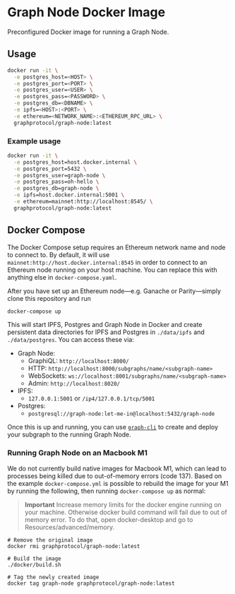 # Graph Node Docker Image

Preconfigured Docker image for running a Graph Node.

## Usage

```sh
docker run -it \
  -e postgres_host=<HOST> \
  -e postgres_port=<PORT> \
  -e postgres_user=<USER> \
  -e postgres_pass=<PASSWORD> \
  -e postgres_db=<DBNAME> \
  -e ipfs=<HOST>:<PORT> \
  -e ethereum=<NETWORK_NAME>:<ETHEREUM_RPC_URL> \
  graphprotocol/graph-node:latest
```

### Example usage

```sh
docker run -it \
  -e postgres_host=host.docker.internal \
  -e postgres_port=5432 \
  -e postgres_user=graph-node \
  -e postgres_pass=oh-hello \
  -e postgres_db=graph-node \
  -e ipfs=host.docker.internal:5001 \
  -e ethereum=mainnet:http://localhost:8545/ \
  graphprotocol/graph-node:latest
```

## Docker Compose

The Docker Compose setup requires an Ethereum network name and node
to connect to. By default, it will use `mainnet:http://host.docker.internal:8545`
in order to connect to an Ethereum node running on your host machine.
You can replace this with anything else in `docker-compose.yaml`.

After you have set up an Ethereum node—e.g. Ganache or Parity—simply
clone this repository and run

```sh
docker-compose up
```

This will start IPFS, Postgres and Graph Node in Docker and create persistent
data directories for IPFS and Postgres in `./data/ipfs` and `./data/postgres`. You
can access these via:

- Graph Node:
  - GraphiQL: `http://localhost:8000/`
  - HTTP: `http://localhost:8000/subgraphs/name/<subgraph-name>`
  - WebSockets: `ws://localhost:8001/subgraphs/name/<subgraph-name>`
  - Admin: `http://localhost:8020/`
- IPFS:
  - `127.0.0.1:5001` or `/ip4/127.0.0.1/tcp/5001`
- Postgres:
  - `postgresql://graph-node:let-me-in@localhost:5432/graph-node`

Once this is up and running, you can use
[`graph-cli`](https://github.com/graphprotocol/graph-cli) to create and
deploy your subgraph to the running Graph Node.
  
### Running Graph Node on an Macbook M1
  
We do not currently build native images for Macbook M1, which can lead to processes being killed due to out-of-memory errors (code 137). Based on the example `docker-compose.yml` is possible to rebuild the image for your M1 by running the following, then running `docker-compose up` as normal:
 
> **Important** Increase memory limits for the docker engine running on your machine. Otherwise docker build command will fail due to out of memory error. To do that, open docker-desktop and go to Resources/advanced/memory.
```
# Remove the original image
docker rmi graphprotocol/graph-node:latest

# Build the image
./docker/build.sh

# Tag the newly created image
docker tag graph-node graphprotocol/graph-node:latest
```
